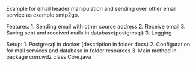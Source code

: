Example for email header manipulation and sending over other email service as example smtp2go.

Features:
	1. Sending email with other source address
	2. Receive email
	3. Saving sent and received mails in database(postgresql)
	3. Logging
	
Setup:
	1. Postgresql in docker (description in folder docs)
	2. Configuration for mail services and database in folder resources
	3. Main method in package com.wdz class Core.java